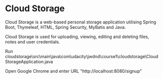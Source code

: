 # Cloud Storage
Cloud Storage is a web-based personal storage application utilising Spring Boot, Thymeleaf, HTML, Spring Security, MyBatis and Java.

Cloud Storage is used for uploading, viewing, editing and deleting files, notes and user credentials.

Run cloudstorage\src\main\java\com\udacity\jwdnd\course1\cloudstorage\CloudStorageApplication.java

Open Google Chrome and enter URL "http://localhost:8080/signup"
